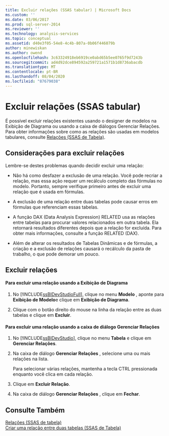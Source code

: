 ```yaml
---
title: Excluir relações (SSAS tabular) | Microsoft Docs
ms.custom: ''
ms.date: 03/06/2017
ms.prod: sql-server-2014
ms.reviewer: ''
ms.technology: analysis-services
ms.topic: conceptual
ms.assetid: d40e3f05-54e8-4c4b-807a-0b06f446079b
author: minewiskan
ms.author: owend
ms.openlocfilehash: 3c63324918eb6919ce0abd65b5ee0765f9d7243b
ms.sourcegitcommit: ad4d92dce894592a259721a1571b1d8736abacdb
ms.translationtype: MT
ms.contentlocale: pt-BR
ms.lasthandoff: 08/04/2020
ms.locfileid: "87679038"
---
```

# <a name="delete-relationships-ssas-tabular"></a>Excluir relações (SSAS tabular)
  É possível excluir relações existentes usando o designer de modelos na Exibição de Diagrama ou usando a caixa de diálogos Gerenciar Relações. Para obter informações sobre como as relações são usadas em modelos tabulares, consulte [Relações &#40;SSAS de Tabela&#41;](relationships-ssas-tabular.md).  
  
## <a name="considerations-for-deleting-relationships"></a>Considerações para excluir relações  
 Lembre-se destes problemas quando decidir excluir uma relação:  
  
-   Não há como desfazer a exclusão de uma relação. Você pode recriar a relação, mas essa ação requer um recálculo completo das fórmulas no modelo. Portanto, sempre verifique primeiro antes de excluir uma relação que é usada em fórmulas.  
  
-   A exclusão de uma relação entre duas tabelas pode causar erros em fórmulas que referenciam essas tabelas.  
  
-   A função DAX (Data Analysis Expression) RELATED usa as relações entre tabelas para procurar valores relacionados em outra tabela. Ela retornará resultados diferentes depois que a relação for excluída. Para obter mais informações, consulte a função RELATED (DAX).  
  
-   Além de alterar os resultados de Tabelas Dinâmicas e de fórmulas, a criação e a exclusão de relações causará o recálculo da pasta de trabalho, o que pode demorar um pouco.  
  
## <a name="delete-relationships"></a>Excluir relações  
  
#### <a name="to-delete-a-relationship-by-using-diagram-view"></a>Para excluir uma relação usando a Exibição de Diagrama  
  
1.  No [!INCLUDE[ssBIDevStudioFull](../../includes/ssbidevstudiofull-md.md)], clique no menu **Modelo** , aponte para **Exibição de Modelo**e clique em **Exibição de Diagrama**.  
  
2.  Clique com o botão direito do mouse na linha da relação entre as duas tabelas e clique em **Excluir**.  
  
#### <a name="to-delete-a-relationship-by-using-the-manage-relationships-dialog-box"></a>Para excluir uma relação usando a caixa de diálogo Gerenciar Relações  
  
1.  No [!INCLUDE[ssBIDevStudio](../../includes/ssbidevstudio-md.md)], clique no menu **Tabela** e clique em **Gerenciar Relações**.  
  
2.  Na caixa de diálogo **Gerenciar Relações** , selecione uma ou mais relações na lista.  
  
     Para selecionar várias relações, mantenha a tecla CTRL pressionada enquanto você clica em cada relação.  
  
3.  Clique em **Excluir Relação**.  
  
4.  Na caixa de diálogo **Gerenciar Relações** , clique em **Fechar**.  
  
## <a name="see-also"></a>Consulte Também  
 [Relações &#40;SSAS de tabela&#41;](relationships-ssas-tabular.md)   
 [Criar uma relação entre duas tabelas &#40;SSAS de Tabela&#41;](create-a-relationship-between-two-tables-ssas-tabular.md)  
  
  
